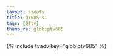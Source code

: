 ```yaml
--- 
layout: sieutv
title: QT685 s1
tags: [QTtv]
thumb_re: globiptv685
---
```

{% include tvadv key="globiptv685" %} 
